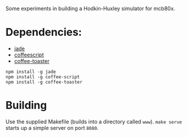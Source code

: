 Some experiments in building a Hodkin-Huxley simulator for mcb80x.

# Dependencies:

* [jade](http://jade-lang.com)
* [coffeescript](http://coffeescript.org)
* [coffee-toaster](https://github.com/serpentem/coffee-toaster)

```
npm install -g jade
npm install -g coffee-script
npm install -g coffee-toaster

```

# Building

Use the supplied Makefile (builds into a directory called `www`).  `make serve` starts up a simple server on port `8080`.
